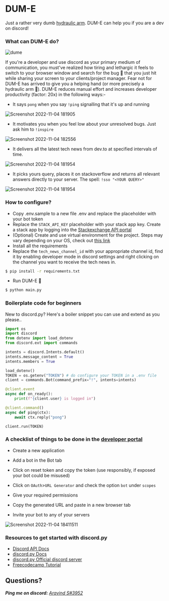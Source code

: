 # DUM-E
Just a rather very dumb [hydraulic arm](https://marvelcinematicuniverse.fandom.com/wiki/Dum-E_and_U). DUM-E can help you if you are a dev on discord!

### What can DUM-E do?

![dume](https://user-images.githubusercontent.com/78845005/199965503-55d14a44-536a-4c0d-a0ff-e7698abe0836.gif)

If you're a developer and use discord as your primary medium of communication, you must've realized how tiring and lethargic it feels to switch to your browser window and search for the bug 🐛 that you just hit while sharing your screen to your clients/project manager. Fear not for DUM-E has arrived to give you a helping hand (or more precisely a hydraulic arm 🦾). DUM-E reduces manual effort and increases developer productivity (factor: 20x) in the following ways:-

- It says `pong` when you say `!ping` signalling that it's up and running

![Screenshot 2022-11-04 181905](https://user-images.githubusercontent.com/78845005/199977325-602cec7e-fdb3-4897-99d6-a652172af70b.png)
- It motivates you when you feel low about your unresolved bugs. Just ask him to `!inspire`

![Screenshot 2022-11-04 182556](https://user-images.githubusercontent.com/78845005/199977674-7b717b81-6372-4f0d-ba6f-4e37616caa58.png)
- It delivers all the latest tech news from dev.to at specified intervals of time.

![Screenshot 2022-11-04 181954](https://user-images.githubusercontent.com/78845005/199977706-33c94b23-bda6-419b-8150-0fc05533765a.png)
- It picks yours query, places it on stackoverflow and returns all relevant answers directly to your server. The spell: `!sso "<YOUR QUERY>"`

![Screenshot 2022-11-04 181954](https://user-images.githubusercontent.com/78845005/199977777-9ffbe599-b491-489d-a422-8b542387aa88.png)

### How to configure?
- Copy .env.sample to a new file .env and replace the placeholder with your bot token
- Replace the `STACK_API_KEY` placeholder with your stack app key. Create a stack app by logging into the [Stackexchange API portal](http://stackapps.com/apps/oauth/register)
- (Optional) Create and use virtual environment for the project. Steps may vary depending on your OS, check out [this link](https://docs.python.org/3/tutorial/venv.html)
- Install all the requirements
- Replace the `tech_news_channel_id` with your appropriate channel id, find it by enabling developer mode in discord settings and right clicking on the channel you want to receive the tech news in.
```bash
$ pip install -r requirements.txt
```
- Run DUM-E 🎉
```bash
$ python main.py
```

### Boilerplate code for beginners
New to discord.py? Here's a boiler snippet you can use and extend as you please..
```python
import os
import discord
from dotenv import load_dotenv
from discord.ext import commands

intents = discord.Intents.default()
intents.message_content = True
intents.members = True

load_dotenv()
TOKEN = os.getenv("TOKEN") # do configure your TOKEN in a .env file
client = commands.Bot(command_prefix="!", intents=intents)

@client.event
async def on_ready():
    print(f"{client.user} is logged in")

@client.command()
async def ping(ctx):
    await ctx.reply("pong")

client.run(TOKEN)
```

### A checklist of things to be done in the [developer portal](https://discord.com/developers)
- Create a new application
- Add a bot in the Bot tab
- Click on reset token and copy the token (use responsibly, if exposed your bot could be misused)
- Click on `OAuth`>`URL Generator` and check the option `bot` under `scopes`
- Give your required permissions


- Copy the generated URL and paste in a new browser tab
- Invite your bot to any of your servers

![Screenshot 2022-11-04 18411511](https://user-images.githubusercontent.com/78845005/199980640-ef2b2339-11c9-4000-953e-1109a42a4f63.png)

### Resources to get started with discord.py
- [Discord API Docs](https://discord.com/developers/docs/intro)
- [discord.py Docs](https://discordpy.readthedocs.io/en/stable/)
- [discord.py Official discord server](https://discord.gg/r3sSKJJ)
- [Freecodecamp Tutorial](https://www.youtube.com/watch?v=SPTfmiYiuok)

## Questions?
_**Ping me on discord:**_ _[Aravind S#3952](https://discord.com/users/900961892774854677)_
